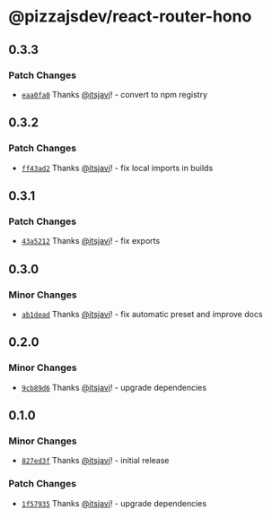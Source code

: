# @pizzajsdev/react-router-hono

## 0.3.3

### Patch Changes

- [`eaa0fa0`](https://github.com/pizzajsdev/pizzajs/commit/eaa0fa044da641f1d8c2e9801e04562dbee37272) Thanks
  [@itsjavi](https://github.com/itsjavi)! - convert to npm registry

## 0.3.2

### Patch Changes

- [`ff43ad2`](https://github.com/pizzajsdev/pizzajs/commit/ff43ad218d2857fe7e789892d86a25c05e9eeff1) Thanks
  [@itsjavi](https://github.com/itsjavi)! - fix local imports in builds

## 0.3.1

### Patch Changes

- [`43a5212`](https://github.com/pizzajsdev/pizzajs/commit/43a5212abfe0cb8fd77b1a1049aa2742d53ddd20) Thanks
  [@itsjavi](https://github.com/itsjavi)! - fix exports

## 0.3.0

### Minor Changes

- [`ab1dead`](https://github.com/pizzajsdev/pizzajs/commit/ab1deadc16387efc1353e9032a7ec4405dee5821) Thanks
  [@itsjavi](https://github.com/itsjavi)! - fix automatic preset and improve docs

## 0.2.0

### Minor Changes

- [`9cb89d6`](https://github.com/pizzajsdev/pizzajs/commit/9cb89d6c35870eaa0db3c67aea1713103f0b9313) Thanks
  [@itsjavi](https://github.com/itsjavi)! - upgrade dependencies

## 0.1.0

### Minor Changes

- [`827ed3f`](https://github.com/pizzajsdev/pizzajs/commit/827ed3f891495b736ed828f36184a201c2455e65) Thanks
  [@itsjavi](https://github.com/itsjavi)! - initial release

### Patch Changes

- [`1f57935`](https://github.com/pizzajsdev/pizzajs/commit/1f57935babfcea096740e555a32c0de20f26a833) Thanks
  [@itsjavi](https://github.com/itsjavi)! - upgrade dependencies

